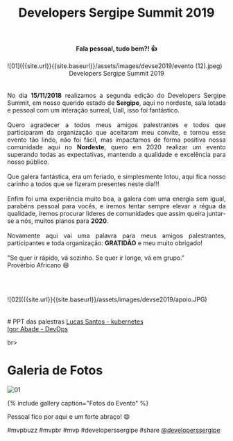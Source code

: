 ﻿---
title: "Developers Sergipe Summit 2019"
comments: true
excerpt_separator: "Ler mais"
categories:
  - Evento
gallery:
  - url: /assets/images/devse2019/1.jpg
    image_path: /assets/images/devse2019/1.jpg
    alt: "Developers Sergipe Summit 2019"
  - url: "/assets/images/devse2019/evento (1).jpeg"
    image_path: "/assets/images/devse2019/evento (1).jpeg"
    alt: "Developers Sergipe Summit 2019"
  - url: /assets/images/devse2019/evento (2).jpeg
    image_path: /assets/images/devse2019/evento (2).jpeg
    alt: "Developers Sergipe Summit 2019"
  - url: /assets/images/devse2019/evento (3).jpeg
    image_path: /assets/images/devse2019/evento (3).jpeg
    alt: "Developers Sergipe Summit 2019"
  - url: /assets/images/devse2019/evento (4).jpeg
    image_path: /assets/images/devse2019/evento (4).jpeg
    alt: "Developers Sergipe Summit 2019"
  - url: /assets/images/devse2019/evento (5).jpeg
    image_path: /assets/images/devse2019/evento (5).jpeg
    alt: "Developers Sergipe Summit 2019"
  - url: /assets/images/devse2019/evento (6).jpeg
    image_path: /assets/images/devse2019/evento (6).jpeg
    alt: "Developers Sergipe Summit 2019"
  - url: /assets/images/devse2019/evento (7).jpeg
    image_path: /assets/images/devse2019/evento (7).jpeg
    alt: "Developers Sergipe Summit 2019"
  - url: /assets/images/devse2019/evento (8).jpeg
    image_path: /assets/images/devse2019/evento (8).jpeg
    alt: "Developers Sergipe Summit 2019"
  - url: /assets/images/devse2019/evento (9).jpeg
    image_path: /assets/images/devse2019/evento (9).jpeg
    alt: "Developers Sergipe Summit 2019"
  - url: /assets/images/devse2019/evento (10).jpeg
    image_path: /assets/images/devse2019/evento (10).jpeg
    alt: "Developers Sergipe Summit 2019"
  - url: /assets/images/devse2019/evento (11).jpeg
    image_path: /assets/images/devse2019/evento (11).jpeg
    alt: "Developers Sergipe Summit 2019"
  - url: /assets/images/devse2019/evento (12).jpeg
    image_path: /assets/images/devse2019/evento (12).jpeg
    alt: "Developers Sergipe Summit 2019"
  - url: /assets/images/devse2019/evento (13).jpeg
    image_path: /assets/images/devse2019/evento (13).jpeg
    alt: "Developers Sergipe Summit 2019"
  - url: /assets/images/devse2019/evento (14).jpeg
    image_path: /assets/images/devse2019/evento (14).jpeg
    alt: "Developers Sergipe Summit 2019"
  - url: /assets/images/devse2019/evento (15).jpeg
    image_path: /assets/images/devse2019/evento (15).jpeg
    alt: "Developers Sergipe Summit 2019"
  - url: /assets/images/devse2019/evento (16).jpeg
    image_path: /assets/images/devse2019/evento (16).jpeg
    alt: "Developers Sergipe Summit 2019"
  - url: /assets/images/devse2019/evento (17).jpeg
    image_path: /assets/images/devse2019/evento (17).jpeg
    alt: "Developers Sergipe Summit 2019"
  - url: /assets/images/devse2019/evento (18).jpeg
    image_path: /assets/images/devse2019/evento (18).jpeg
    alt: "Developers Sergipe Summit 2019"
  - url: /assets/images/devse2019/evento (19).jpeg
    image_path: /assets/images/devse2019/evento (19).jpeg
    alt: "Developers Sergipe Summit 2019"
  - url: /assets/images/devse2019/evento (20).jpeg
    image_path: /assets/images/devse2019/evento (20).jpeg
    alt: "Developers Sergipe Summit 2019"
  - url: /assets/images/devse2019/evento (21).jpeg
    image_path: /assets/images/devse2019/evento (21).jpeg
    alt: "Developers Sergipe Summit 2019"
  - url: /assets/images/devse2019/evento (22).jpeg
    image_path: /assets/images/devse2019/evento (22).jpeg
    alt: "Developers Sergipe Summit 2019"
  - url: /assets/images/devse2019/evento (23).jpeg
    image_path: /assets/images/devse2019/evento (23).jpeg
    alt: "Developers Sergipe Summit 2019"
  - url: /assets/images/devse2019/evento (24).jpeg
    image_path: /assets/images/devse2019/evento (24).jpeg
    alt: "Developers Sergipe Summit 2019"
  - url: /assets/images/devse2019/evento (25).jpeg
    image_path: /assets/images/devse2019/evento (25).jpeg
    alt: "Developers Sergipe Summit 2019"
  - url: /assets/images/devse2019/evento (26).jpeg
    image_path: /assets/images/devse2019/evento (26).jpeg
    alt: "Developers Sergipe Summit 2019"
  - url: /assets/images/devse2019/evento (227).jpeg
    image_path: /assets/images/devse2019/evento (27).jpeg
    alt: "Developers Sergipe Summit 2019"
  - url: /assets/images/devse2019/evento (28).jpeg
    image_path: /assets/images/devse2019/evento (28).jpeg
    alt: "Developers Sergipe Summit 2019"
  - url: /assets/images/devse2019/evento (29).jpeg
    image_path: /assets/images/devse2019/evento (29).jpeg
    alt: "Developers Sergipe Summit 2019"
  - url: /assets/images/devse2019/evento (30).jpeg
    image_path: /assets/images/devse2019/evento (30).jpeg
    alt: "Developers Sergipe Summit 2019"
  - url: /assets/images/devse2019/evento (31).jpeg
    image_path: /assets/images/devse2019/evento (31).jpeg
    alt: "Developers Sergipe Summit 2019"
  - url: /assets/images/devse2019/evento (32).jpeg
    image_path: /assets/images/devse2019/evento (32).jpeg
    alt: "Developers Sergipe Summit 2019"
  - url: /assets/images/devse2019/evento (33).jpeg
    image_path: /assets/images/devse2019/evento (33).jpeg
    alt: "Developers Sergipe Summit 2019"
  - url: /assets/images/devse2019/evento (34).jpeg
    image_path: /assets/images/devse2019/evento (34).jpeg
    alt: "Developers Sergipe Summit 2019"
  - url: /assets/images/devse2019/evento (35).jpeg
    image_path: /assets/images/devse2019/evento (35).jpeg
    alt: "Developers Sergipe Summit 2019"
  - url: /assets/images/devse2019/evento (36).jpeg
    image_path: /assets/images/devse2019/evento (36).jpeg
    alt: "Developers Sergipe Summit 2019"
  - url: /assets/images/devse2019/evento (37).jpeg
    image_path: /assets/images/devse2019/evento (37).jpeg
    alt: "Developers Sergipe Summit 2019"
  - url: /assets/images/devse2019/evento (38).jpeg
    image_path: /assets/images/devse2019/evento (38).jpeg
    alt: "Developers Sergipe Summit 2019"
  - url: /assets/images/devse2019/evento (39).jpeg
    image_path: /assets/images/devse2019/evento (39).jpeg
    alt: "Developers Sergipe Summit 2019"
  - url: /assets/images/devse2019/evento (40).jpeg
    image_path: /assets/images/devse2019/evento (40).jpeg
    alt: "Developers Sergipe Summit 2019"
  - url: /assets/images/devse2019/evento (41).jpeg
    image_path: /assets/images/devse2019/evento (41).jpeg
    alt: "Developers Sergipe Summit 2019"
  - url: /assets/images/devse2019/evento (42).jpeg
    image_path: /assets/images/devse2019/evento (42).jpeg
    alt: "Developers Sergipe Summit 2019"
  - url: /assets/images/devse2019/evento (43).jpeg
    image_path: /assets/images/devse2019/evento (43).jpeg
    alt: "Developers Sergipe Summit 2019"
  - url: /assets/images/devse2019/evento (44).jpeg
    image_path: /assets/images/devse2019/evento (44).jpeg
    alt: "Developers Sergipe Summit 2019"
  - url: /assets/images/devse2019/evento (45).jpeg
    image_path: /assets/images/devse2019/evento (45).jpeg
    alt: "Developers Sergipe Summit 2019"
  - url: /assets/images/devse2019/evento (46).jpeg
    image_path: /assets/images/devse2019/evento (46).jpeg
    alt: "Developers Sergipe Summit 2019"
  - url: /assets/images/devse2019/evento (47).jpeg
    image_path: /assets/images/devse2019/evento (47).jpeg
    alt: "Developers Sergipe Summit 2019"
  - url: /assets/images/devse2019/evento (48).jpeg
    image_path: /assets/images/devse2019/evento (48).jpeg
    alt: "Developers Sergipe Summit 2019"
  - url: /assets/images/devse2019/evento (49).jpeg
    image_path: /assets/images/devse2019/evento (49).jpeg
    alt: "Developers Sergipe Summit 2019"
  - url: /assets/images/devse2019/evento (50).jpeg
    image_path: /assets/images/devse2019/evento (50).jpeg
    alt: "Developers Sergipe Summit 2019"
  - url: /assets/images/devse2019/evento (51).jpeg
    image_path: /assets/images/devse2019/evento (51).jpeg
    alt: "Developers Sergipe Summit 2019"
  - url: /assets/images/devse2019/evento (52).jpeg
    image_path: /assets/images/devse2019/evento (52).jpeg
    alt: "Developers Sergipe Summit 2019"
  - url: /assets/images/devse2019/evento (53).jpeg
    image_path: /assets/images/devse2019/evento (53).jpeg
    alt: "Developers Sergipe Summit 2019"
  - url: /assets/images/devse2019/evento (54).jpeg
    image_path: /assets/images/devse2019/evento (54).jpeg
    alt: "Developers Sergipe Summit 2019"
  - url: /assets/images/devse2019/evento (55).jpeg
    image_path: /assets/images/devse2019/evento (55).jpeg
    alt: "Developers Sergipe Summit 2019"
  - url: /assets/images/devse2019/evento (56).jpeg
    image_path: /assets/images/devse2019/evento (56).jpeg
    alt: "Developers Sergipe Summit 2019"
  - url: /assets/images/devse2019/evento (57).jpeg
    image_path: /assets/images/devse2019/evento (57).jpeg
    alt: "Developers Sergipe Summit 2019"
  - url: /assets/images/devse2019/evento (58).jpeg
    image_path: /assets/images/devse2019/evento (58).jpeg
    alt: "Developers Sergipe Summit 2019"
  - url: /assets/images/devse2019/evento (59).jpeg
    image_path: /assets/images/devse2019/evento (59).jpeg
    alt: "Developers Sergipe Summit 2019"
  - url: /assets/images/devse2019/evento (60).jpeg
    image_path: /assets/images/devse2019/evento (60).jpeg
    alt: "Developers Sergipe Summit 2019"
  - url: /assets/images/devse2019/evento (61).jpeg
    image_path: /assets/images/devse2019/evento (61).jpeg
    alt: "Developers Sergipe Summit 2019"
  - url: /assets/images/devse2019/evento (62).jpeg
    image_path: /assets/images/devse2019/evento (62).jpeg
    alt: "Developers Sergipe Summit 2019"
  - url: /assets/images/devse2019/evento (63).jpeg
    image_path: /assets/images/devse2019/evento (63).jpeg
    alt: "Developers Sergipe Summit 2019"
  - url: /assets/images/devse2019/evento (64).jpeg
    image_path: /assets/images/devse2019/evento (65).jpeg
    alt: "Developers Sergipe Summit 2019"
  - url: /assets/images/devse2019/evento (66).jpeg
    image_path: /assets/images/devse2019/evento (66).jpeg
    alt: "Developers Sergipe Summit 2019"
  - url: /assets/images/devse2019/evento (67).jpeg
    image_path: /assets/images/devse2019/evento (67).jpeg
    alt: "Developers Sergipe Summit 2019"
  - url: /assets/images/devse2019/evento (68).jpeg
    image_path: /assets/images/devse2019/evento (68).jpeg
    alt: "Developers Sergipe Summit 2019"
  - url: /assets/images/devse2019/evento (69).jpeg
    image_path: /assets/images/devse2019/evento (69).jpeg
    alt: "Developers Sergipe Summit 2019"
  - url: /assets/images/devse2019/evento (70).jpeg
    image_path: /assets/images/devse2019/evento (70).jpeg
    alt: "Developers Sergipe Summit 2019"
  - url: /assets/images/devse2019/evento (71).jpeg
    image_path: /assets/images/devse2019/evento (71).jpeg
    alt: "Developers Sergipe Summit 2019"
  - url: /assets/images/devse2019/evento (72).jpeg
    image_path: /assets/images/devse2019/evento (72).jpeg
    alt: "Developers Sergipe Summit 2019"
  - url: /assets/images/devse2019/evento (73).jpeg
    image_path: /assets/images/devse2019/evento (73).jpeg
    alt: "Developers Sergipe Summit 2019"
  - url: /assets/images/devse2019/evento (74).jpeg
    image_path: /assets/images/devse2019/evento (74).jpeg
    alt: "Developers Sergipe Summit 2019"
  - url: /assets/images/devse2019/evento (75).jpeg
    image_path: /assets/images/devse2019/evento (75).jpeg
    alt: "Developers Sergipe Summit 2019"
  - url: /assets/images/devse2019/evento (76).jpeg
    image_path: /assets/images/devse2019/evento (76).jpeg
    alt: "Developers Sergipe Summit 2019"
  - url: /assets/images/devse2019/evento (77).jpeg
    image_path: /assets/images/devse2019/evento (77).jpeg
    alt: "Developers Sergipe Summit 2019"
  - url: /assets/images/devse2019/evento (78).jpeg
    image_path: /assets/images/devse2019/evento (78).jpeg
    alt: "Developers Sergipe Summit 2019"
  - url: /assets/images/devse2019/evento (79).jpeg
    image_path: /assets/images/devse2019/evento (79).jpeg
    alt: "Developers Sergipe Summit 2019"
  - url: /assets/images/devse2019/evento (80).jpeg
    image_path: /assets/images/devse2019/evento (80).jpeg
    alt: "Developers Sergipe Summit 2019"
  - url: /assets/images/devse2019/evento (81).jpeg
    image_path: /assets/images/devse2019/evento (81).jpeg
    alt: "Developers Sergipe Summit 2019"
  - url: /assets/images/devse2019/evento (82).jpeg
    image_path: /assets/images/devse2019/evento (82).jpeg
    alt: "Developers Sergipe Summit 2019"
  - url: /assets/images/devse2019/evento (83).jpeg
    image_path: /assets/images/devse2019/evento (83).jpeg
    alt: "Developers Sergipe Summit 2019"
  - url: /assets/images/devse2019/evento (84).jpeg
    image_path: /assets/images/devse2019/evento (84).jpeg
    alt: "Developers Sergipe Summit 2019"
  - url: /assets/images/devse2019/evento (85).jpeg
    image_path: /assets/images/devse2019/evento (85).jpeg
    alt: "Developers Sergipe Summit 2019"
  - url: /assets/images/devse2019/evento (86).jpeg
    image_path: /assets/images/devse2019/evento (86).jpeg
    alt: "Developers Sergipe Summit 2019"
  - url: /assets/images/devse2019/evento (87).jpeg
    image_path: /assets/images/devse2019/evento (87).jpeg
    alt: "Developers Sergipe Summit 2019"
  - url: /assets/images/devse2019/evento (88).jpeg
    image_path: /assets/images/devse2019/evento (88).jpeg
    alt: "Developers Sergipe Summit 2019"
  - url: /assets/images/devse2019/evento (89).jpeg
    image_path: /assets/images/devse2019/evento (89).jpeg
    alt: "Developers Sergipe Summit 2019"
  - url: /assets/images/devse2019/evento (90).jpeg
    image_path: /assets/images/devse2019/evento (90).jpeg
    alt: "Developers Sergipe Summit 2019"
  - url: /assets/images/devse2019/evento (91).jpeg
    image_path: /assets/images/devse2019/evento (91).jpeg
    alt: "Developers Sergipe Summit 2019"
---

<center><strong>Fala pessoal, tudo bem?! 👍 </strong></center> <br>
![01]({{site.url}}{{site.baseurl}}/assets/images/devse2019/evento (12).jpeg)
<div style="text-align: justify;">
<center>Developers Sergipe Summit 2019</center>
<br><br> 
No dia <strong>15/11/2018</strong> realizamos a segunda edição do Developers Sergipe Summit, em nosso querido estado de <strong>Sergipe</strong>, aqui no nordeste, sala lotada e pessoal com um interação surreal, Uall, isso foi fantástico.
<br><br>
 Quero agradecer a todos meus amigos palestrantes e todos que participaram da organização que aceitaram meu convite, e tornou esse evento tão lindo, não foi fácil, mas impactamos de forma positiva nossa comunidade aqui no <strong>Nordeste</strong>, quero em 2020 realizar um evento superando todas as expectativas, mantendo a qualidade e excelência para nosso público.
<br><br>
 Que galera fantástica, era um feriado, e simplesmente lotou, aqui fica nosso carinho a todos que se fizeram presentes neste dia!!!
<br><br>
Enfim foi uma experiência muito boa, a galera com uma energia sem igual, parabéns pessoal para vocês, e iremos tentar sempre elevar a régua da qualidade, iremos procurar lideres de comunidades que assim queira juntar-se a nós, muitos planos para <strong>2020</strong>.
<br><br> 
Novamente aqui vai uma palavra para meus amigos palestrantes, participantes e toda organização: <strong>GRATIDÃO</strong> e meu muito obrigado!
<br><br> 

<div class="notice--success">
"Se quer ir rápido, vá sozinho. Se quer ir longe, vá em grupo." <br>
Provérbio Africano 😄
</div>

<br><br> 
</div>   
![02]({{site.url}}{{site.baseurl}}/assets/images/devse2019/apoio.JPG)
<br><br><br>
# PPT das palestras
<a href="https://speakerdeck.com/khaosdoctor/escalabilidade-de-servicos-com-kubernetes" target="_BLANK" alt="">Lucas Santos - kubernetes</a><br>
<a href="https://www.slideshare.net/igoravl/devops-em-grandes-empresas-mito-ou-realidade" target="_BLANK" alt="">Igor Abade - DevOps</a><br>


br><br>
# Galeria de Fotos
![01]({{site.url}}{{site.baseurl}}/assets/images/devse2019/1.jpg) 

{% include gallery caption="Fotos do Evento" %}


<div class="notice--success">
Pessoal fico por aqui e um forte abraço! 😄
</div>

 #mvpbuzz #mvpbr #mvp #developerssergipe #share <a href="https://www.instagram.com/developerssergipe/" alt="">@developerssergipe</a><br><br>
